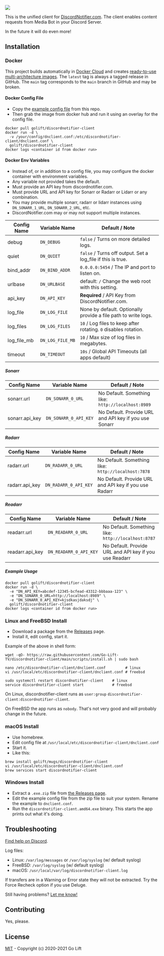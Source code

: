 <img src="https://raw.githubusercontent.com/wiki/Go-Lift-TV/discordnotifier-client/images/golift-discordnotifier-client.png">

This is the unified client for [DiscordNotifier.com](https://discordnotifier.com).
The client enables content requests from Media Bot in your Discord Server.

In the future it will do even more!

## Installation

### Docker

This project builds automatically in [Docker Cloud](https://hub.docker.com/r/golift/discordnotifier-client)
and creates [ready-to-use multi-architecture images](https://hub.docker.com/r/golift/discordnotifier-client/tags).
The `latest` tag is always a tagged release in GitHub. The `main` tag corresponds
to the `main` branch in GitHub and may be broken.

#### Docker Config File

-   Copy the [example config file](https://github.com/Go-Lift-TV/discordnotifier-client/blob/main/examples/dnclient.conf.example) from this repo.
-   Then grab the image from docker hub and run it using an overlay for the config file.

```shell
docker pull golift/discordnotifier-client
docker run -d \
  -v /your/config/dnclient.conf:/etc/discordnotifier-client/dnclient.conf \
  golift/discordnotifier-client
docker logs <container id from docker run>
```

#### Docker Env Variables

-   Instead of, or in addition to a config file, you may configure the docker
    container with environment variables.
-   Any variable not provided takes the default.
-   Must provide an API key from discordnotifier.com.
-   Must provide URL and API key for Sonarr or Radarr or Lidarr or any combination.
-   You may provide multiple sonarr, radarr or lidarr instances using
    `DN_SONARR_1_URL`, `DN_SONARR_2_URL`, etc.
-   DiscordNotifier.com may or may not support multiple instances.


|Config Name|Variable Name|Default / Note|
|---|---|---|
debug|`DN_DEBUG`|`false` / Turns on more detailed logs.|
quiet|`DN_QUIET`|`false` / Turns off output. Set a log_file if this is true.|
bind_addr|`DN_BIND_ADDR`|`0.0.0.0:5454` / The IP and port to listen on.|
urlbase|`DN_URLBASE`|default: `/` Change the web root with this setting.|
api_key|`DN_API_KEY`|**Required** / API Key from DiscordNotifier.com.|
log_file|`DN_LOG_FILE`|None by default. Optionally provide a file path to write logs.|
log_files|`DN_LOG_FILES`|`10` / Log files to keep after rotating. `0` disables rotation.|
log_file_mb|`DN_LOG_FILE_MB`|`10` / Max size of log files in megabytes.|
timeout|`DN_TIMEOUT`|`10s` / Global API Timeouts (all apps default)|

##### Sonarr

|Config Name|Variable Name|Default / Note|
|---|---|---|
sonarr.url|`DN_SONARR_0_URL`|No Default. Something like: `http://localhost:8989`|
sonarr.api_key|`DN_SONARR_0_API_KEY`|No Default. Provide URL and API key if you use Sonarr|

##### Radarr

|Config Name|Variable Name|Default / Note|
|---|---|---|
radarr.url|`DN_RADARR_0_URL`|No Default. Something like: `http://localhost:7878`|
radarr.api_key|`DN_RADARR_0_API_KEY`|No Default. Provide URL and API key if you use Radarr|

##### Readarr

|Config Name|Variable Name|Default / Note|
|---|---|---|
readarr.url|`DN_READARR_0_URL`|No Default. Something like: `http://localhost:8787`|
readarr.api_key|`DN_READARR_0_API_KEY`|No Default. Provide URL and API key if you use Readarr|

##### Example Usage

```shell
docker pull golift/discordnotifier-client
docker run -d \
  -e "DN_API_KEY=abcdef-12345-bcfead-43312-bbbaaa-123" \
  -e "DN_SONARR_0_URL=http://localhost:8989" \
  -e "DN_SONARR_0_API_KEY=kjsdkasjdaksdj" \
  golift/discordnotifier-client
docker logs <container id from docker run>
```

### Linux and FreeBSD Install

-   Download a package from the [Releases](https://github.com/Go-Lift-TV/discordnotifier-client/releases) page.
-   Install it, edit config, start it.

Example of the above in shell form:

```shell
wget -qO- https://raw.githubusercontent.com/Go-Lift-TV/discordnotifier-client/main/scripts/install.sh | sudo bash

nano /etc/discordnotifier-client/dnclient.conf         # linux
vi /usr/local/etc/discordnotifier-client/dnclient.conf # freebsd

sudo systemctl restart discordnotifier-client    # linux
service discordnotifier-client start             # freebsd
```

On Linux, discordnotifier-client runs as `user:group` `discordnotifier-client:discordnotifier-client`.

On FreeBSD the app runs as `nobody`. That's not very good and will probably change in the future.

### macOS Install

-   Use homebrew.
-   Edit config file at `/usr/local/etc/discordnotifier-client/dnclient.conf`
-   Start it.
-   Like this:

```shell
brew install golift/mugs/discordnotifier-client
vi /usr/local/etc/discordnotifier-client/dnclient.conf
brew services start discordnotifier-client
```

### Windows Install

-   Extract a `.exe.zip` file from [the Releases page](https://github.com/Go-Lift-TV/discordnotifier-client/releases).
-   Edit the example config file from the zip file to suit your system. Rename the example to `dnclient.conf`.
-   Run the `discordnotifier-client.amd64.exe` binary. This starts the app prints out what it's doing.


## Troubleshooting

[Find help on Discord](https://golift.io/discord).

Log files:

-   Linux: `/var/log/messages` or `/var/log/syslog` (w/ default syslog)
-   FreeBSD: `/var/log/syslog` (w/ default syslog)
-   macOS: `/usr/local/var/log/discordnotifier-client.log`

If transfers are in a Warning or Error state they will not be extracted.
Try the Force Recheck option if you use Deluge.

Still having problems?
[Let me know!](https://github.com/Go-Lift-TV/discordnotifier-client/issues/new)


## Contributing

Yes, please.

## License

[MIT](https://github.com/Go-Lift-TV/discordnotifier-client/blob/main/LICENSE) - Copyright (c) 2020-2021 Go Lift
